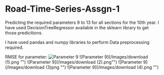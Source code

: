 # Road-Time-Series-Assgn-1
Predicting the required parameters 9 to 13 for all sections for the 10th year. I have used DecisionTreeRegressor available in the sklearn library to get those predicitions.

I have used pandas and numpy libraries to perform Data preprocessing required.

RMSE for parameter: 
![Parameter 9](/Images/download.png"")
![Parameter 9](/Images/download (1).png "")
![Parameter 9](/Images/download (2).png"")
![Parameter 9](/Images/download (3)png "")
![Parameter 9](/Images/download (4).png "")

